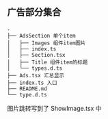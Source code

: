 ## 广告部分集合

```
.
├── AdsSection 单个item
│   ├── Images 组件item图片
│   ├── index.ts
│   ├── Section.tsx
│   ├── Title 组件item的标题
│   └── types.d.ts
├── Ads.tsx 汇总显示
├── index.ts 入口
├── README.md
└── type.d.ts

```


图片跳转写到了 ShowImage.tsx 中
